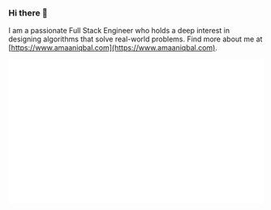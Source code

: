 ### Hi there 👋
I am a passionate Full Stack Engineer who holds a deep interest in designing algorithms that solve real-world problems. Find more about me at [https://www.amaaniqbal.com](https://www.amaaniqbal.com).

![Metrics](https://github.com/amaaniqbal/amaaniqbal/blob/main/github-metrics.svg)

<!-- ![Metrics](https://metrics.lecoq.io/amaaniqbal?template=classic&languages=1&lines=1&introduction=1&notable=1&pagespeed=1&languages.sections=most-used&languages.colors=github&languages.threshold=0%25&languages.indepth=false&languages.recent.load=300&languages.recent.days=14&introduction.title=true&notable.repositories=false&pagespeed.url=www.amaaniqbal.com&pagespeed.detailed=false&pagespeed.screenshot=false&config.timezone=Asia%2FCalcutta&config.twemoji=true&config.display=large&config.padding=10%25%2C%205%25) -->

<!--
**amaaniqbal/amaaniqbal** is a ✨ _special_ ✨ repository because its `README.md` (this file) appears on your GitHub profile.

Here are some ideas to get you started:

- 🔭 I’m currently working on ...
- 🌱 I’m currently learning ...
- 👯 I’m looking to collaborate on ...
- 🤔 I’m looking for help with ...
- 💬 Ask me about ...
- 📫 How to reach me: ...
- 😄 Pronouns: ...
- ⚡ Fun fact: ...
-->
